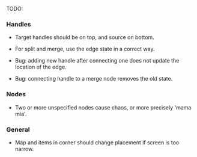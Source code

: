 TODO:

### Handles

- Target handles should be on top, and source on bottom.
- For split and merge, use the edge state in a correct way.

- Bug: adding new handle after connecting one does not update the location of the edge.
- Bug: connecting handle to a merge node removes the old state.

### Nodes

- Two or more unspecified nodes cause chaos, or more precisely 'mama mia'.

### General

- Map and items in corner should change placement if screen is too narrow.
